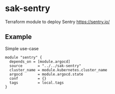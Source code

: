 # sak-sentry

Terraform module to deploy Sentry
https://sentry.io/

## Example
Simple use-case
``` hcl
module "sentry" {
  depends_on = [module.argocd]
  source       = "../../sak-sentry"
  cluster_name = module.kubernetes.cluster_name
  argocd       = module.argocd.state
  conf         = {}
  tags         = local.tags
}
```
